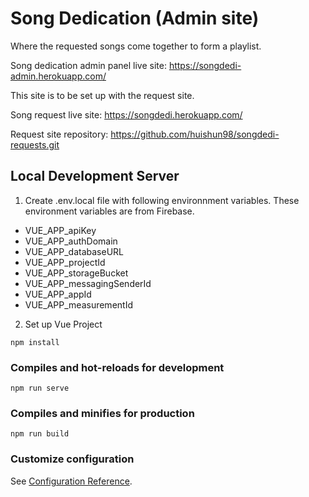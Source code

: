 # Song Dedication (Admin site)

Where the requested songs come together to form a playlist.

Song dedication admin panel live site: https://songdedi-admin.herokuapp.com/

This site is to be set up with the request site. 

Song request live site: https://songdedi.herokuapp.com/

Request site repository: https://github.com/huishun98/songdedi-requests.git


## Local Development Server
1. Create .env.local file with following environnment variables. These environment variables are from Firebase.
- VUE_APP_apiKey
- VUE_APP_authDomain
- VUE_APP_databaseURL
- VUE_APP_projectId
- VUE_APP_storageBucket
- VUE_APP_messagingSenderId
- VUE_APP_appId
- VUE_APP_measurementId

2. Set up Vue Project
```
npm install
```

### Compiles and hot-reloads for development
```
npm run serve
```

### Compiles and minifies for production
```
npm run build
```

### Customize configuration
See [Configuration Reference](https://cli.vuejs.org/config/).
